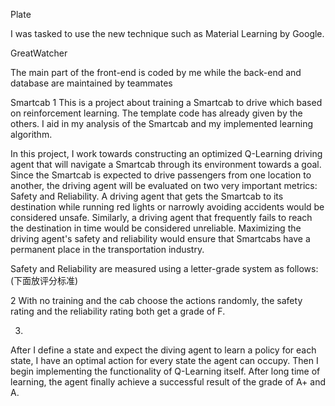 Plate

I was tasked to use the new technique such as Material Learning by Google.

GreatWatcher

The main part of the front-end is coded by me while the back-end and database are maintained by teammates

Smartcab
1
This is a project about training a Smartcab to drive which based on reinforcement learning. The template code has already given by the others. I aid in my analysis of the Smartcab and my implemented learning algorithm.

In this project, I work towards constructing an optimized Q-Learning driving agent that will navigate a Smartcab through its environment towards a goal. Since the Smartcab is expected to drive passengers from one location to another, the driving agent will be evaluated on two very important metrics: Safety and Reliability. A driving agent that gets the Smartcab to its destination while running red lights or narrowly avoiding accidents would be considered unsafe. Similarly, a driving agent that frequently fails to reach the destination in time would be considered unreliable. Maximizing the driving agent's safety and reliability would ensure that Smartcabs have a permanent place in the transportation industry.

Safety and Reliability are measured using a letter-grade system as follows:(下面放评分标准)

2
With no training and the cab choose the actions randomly, the safety rating and the reliability rating both get a grade of F.

3.
After I define a state and expect the diving agent to learn a policy for each state, I have an optimal action for every state the agent can occupy. Then I begin implementing the functionality of Q-Learning itself. After long time of learning, the agent finally achieve a successful result of the grade of A+ and A.